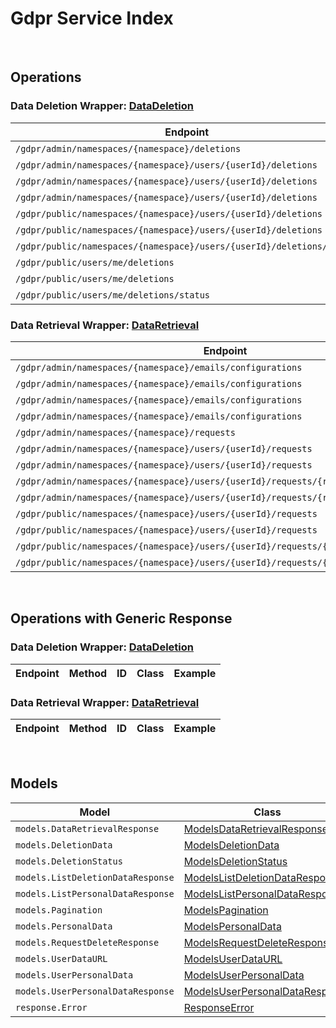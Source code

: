 # Gdpr Service Index

&nbsp;

## Operations

### Data Deletion Wrapper:  [DataDeletion](../../AccelByte.Sdk/Api/Gdpr/Wrapper/DataDeletion.cs)
| Endpoint | Method | ID | Class | Example |
|---|---|---|---|---|
| `/gdpr/admin/namespaces/{namespace}/deletions` | GET | AdminGetListDeletionDataRequest | [AdminGetListDeletionDataRequest](../../AccelByte.Sdk/Api/Gdpr/Operation/DataDeletion/AdminGetListDeletionDataRequest.cs) | [AdminGetListDeletionDataRequest](../../samples/AccelByte.Sdk.Sample.Cli/ApiCommand/Gdpr/DataDeletion/AdminGetListDeletionDataRequest.cs) |
| `/gdpr/admin/namespaces/{namespace}/users/{userId}/deletions` | GET | AdminGetUserAccountDeletionRequest | [AdminGetUserAccountDeletionRequest](../../AccelByte.Sdk/Api/Gdpr/Operation/DataDeletion/AdminGetUserAccountDeletionRequest.cs) | [AdminGetUserAccountDeletionRequest](../../samples/AccelByte.Sdk.Sample.Cli/ApiCommand/Gdpr/DataDeletion/AdminGetUserAccountDeletionRequest.cs) |
| `/gdpr/admin/namespaces/{namespace}/users/{userId}/deletions` | POST | AdminSubmitUserAccountDeletionRequest | [AdminSubmitUserAccountDeletionRequest](../../AccelByte.Sdk/Api/Gdpr/Operation/DataDeletion/AdminSubmitUserAccountDeletionRequest.cs) | [AdminSubmitUserAccountDeletionRequest](../../samples/AccelByte.Sdk.Sample.Cli/ApiCommand/Gdpr/DataDeletion/AdminSubmitUserAccountDeletionRequest.cs) |
| `/gdpr/admin/namespaces/{namespace}/users/{userId}/deletions` | DELETE | AdminCancelUserAccountDeletionRequest | [AdminCancelUserAccountDeletionRequest](../../AccelByte.Sdk/Api/Gdpr/Operation/DataDeletion/AdminCancelUserAccountDeletionRequest.cs) | [AdminCancelUserAccountDeletionRequest](../../samples/AccelByte.Sdk.Sample.Cli/ApiCommand/Gdpr/DataDeletion/AdminCancelUserAccountDeletionRequest.cs) |
| `/gdpr/public/namespaces/{namespace}/users/{userId}/deletions` | POST | PublicSubmitUserAccountDeletionRequest | [PublicSubmitUserAccountDeletionRequest](../../AccelByte.Sdk/Api/Gdpr/Operation/DataDeletion/PublicSubmitUserAccountDeletionRequest.cs) | [PublicSubmitUserAccountDeletionRequest](../../samples/AccelByte.Sdk.Sample.Cli/ApiCommand/Gdpr/DataDeletion/PublicSubmitUserAccountDeletionRequest.cs) |
| `/gdpr/public/namespaces/{namespace}/users/{userId}/deletions` | DELETE | PublicCancelUserAccountDeletionRequest | [PublicCancelUserAccountDeletionRequest](../../AccelByte.Sdk/Api/Gdpr/Operation/DataDeletion/PublicCancelUserAccountDeletionRequest.cs) | [PublicCancelUserAccountDeletionRequest](../../samples/AccelByte.Sdk.Sample.Cli/ApiCommand/Gdpr/DataDeletion/PublicCancelUserAccountDeletionRequest.cs) |
| `/gdpr/public/namespaces/{namespace}/users/{userId}/deletions/status` | GET | PublicGetUserAccountDeletionStatus | [PublicGetUserAccountDeletionStatus](../../AccelByte.Sdk/Api/Gdpr/Operation/DataDeletion/PublicGetUserAccountDeletionStatus.cs) | [PublicGetUserAccountDeletionStatus](../../samples/AccelByte.Sdk.Sample.Cli/ApiCommand/Gdpr/DataDeletion/PublicGetUserAccountDeletionStatus.cs) |
| `/gdpr/public/users/me/deletions` | POST | PublicSubmitMyAccountDeletionRequest | [PublicSubmitMyAccountDeletionRequest](../../AccelByte.Sdk/Api/Gdpr/Operation/DataDeletion/PublicSubmitMyAccountDeletionRequest.cs) | [PublicSubmitMyAccountDeletionRequest](../../samples/AccelByte.Sdk.Sample.Cli/ApiCommand/Gdpr/DataDeletion/PublicSubmitMyAccountDeletionRequest.cs) |
| `/gdpr/public/users/me/deletions` | DELETE | PublicCancelMyAccountDeletionRequest | [PublicCancelMyAccountDeletionRequest](../../AccelByte.Sdk/Api/Gdpr/Operation/DataDeletion/PublicCancelMyAccountDeletionRequest.cs) | [PublicCancelMyAccountDeletionRequest](../../samples/AccelByte.Sdk.Sample.Cli/ApiCommand/Gdpr/DataDeletion/PublicCancelMyAccountDeletionRequest.cs) |
| `/gdpr/public/users/me/deletions/status` | GET | PublicGetMyAccountDeletionStatus | [PublicGetMyAccountDeletionStatus](../../AccelByte.Sdk/Api/Gdpr/Operation/DataDeletion/PublicGetMyAccountDeletionStatus.cs) | [PublicGetMyAccountDeletionStatus](../../samples/AccelByte.Sdk.Sample.Cli/ApiCommand/Gdpr/DataDeletion/PublicGetMyAccountDeletionStatus.cs) |

### Data Retrieval Wrapper:  [DataRetrieval](../../AccelByte.Sdk/Api/Gdpr/Wrapper/DataRetrieval.cs)
| Endpoint | Method | ID | Class | Example |
|---|---|---|---|---|
| `/gdpr/admin/namespaces/{namespace}/emails/configurations` | GET | GetAdminEmailConfiguration | [GetAdminEmailConfiguration](../../AccelByte.Sdk/Api/Gdpr/Operation/DataRetrieval/GetAdminEmailConfiguration.cs) | [GetAdminEmailConfiguration](../../samples/AccelByte.Sdk.Sample.Cli/ApiCommand/Gdpr/DataRetrieval/GetAdminEmailConfiguration.cs) |
| `/gdpr/admin/namespaces/{namespace}/emails/configurations` | PUT | UpdateAdminEmailConfiguration | [UpdateAdminEmailConfiguration](../../AccelByte.Sdk/Api/Gdpr/Operation/DataRetrieval/UpdateAdminEmailConfiguration.cs) | [UpdateAdminEmailConfiguration](../../samples/AccelByte.Sdk.Sample.Cli/ApiCommand/Gdpr/DataRetrieval/UpdateAdminEmailConfiguration.cs) |
| `/gdpr/admin/namespaces/{namespace}/emails/configurations` | POST | SaveAdminEmailConfiguration | [SaveAdminEmailConfiguration](../../AccelByte.Sdk/Api/Gdpr/Operation/DataRetrieval/SaveAdminEmailConfiguration.cs) | [SaveAdminEmailConfiguration](../../samples/AccelByte.Sdk.Sample.Cli/ApiCommand/Gdpr/DataRetrieval/SaveAdminEmailConfiguration.cs) |
| `/gdpr/admin/namespaces/{namespace}/emails/configurations` | DELETE | DeleteAdminEmailConfiguration | [DeleteAdminEmailConfiguration](../../AccelByte.Sdk/Api/Gdpr/Operation/DataRetrieval/DeleteAdminEmailConfiguration.cs) | [DeleteAdminEmailConfiguration](../../samples/AccelByte.Sdk.Sample.Cli/ApiCommand/Gdpr/DataRetrieval/DeleteAdminEmailConfiguration.cs) |
| `/gdpr/admin/namespaces/{namespace}/requests` | GET | AdminGetListPersonalDataRequest | [AdminGetListPersonalDataRequest](../../AccelByte.Sdk/Api/Gdpr/Operation/DataRetrieval/AdminGetListPersonalDataRequest.cs) | [AdminGetListPersonalDataRequest](../../samples/AccelByte.Sdk.Sample.Cli/ApiCommand/Gdpr/DataRetrieval/AdminGetListPersonalDataRequest.cs) |
| `/gdpr/admin/namespaces/{namespace}/users/{userId}/requests` | GET | AdminGetUserPersonalDataRequests | [AdminGetUserPersonalDataRequests](../../AccelByte.Sdk/Api/Gdpr/Operation/DataRetrieval/AdminGetUserPersonalDataRequests.cs) | [AdminGetUserPersonalDataRequests](../../samples/AccelByte.Sdk.Sample.Cli/ApiCommand/Gdpr/DataRetrieval/AdminGetUserPersonalDataRequests.cs) |
| `/gdpr/admin/namespaces/{namespace}/users/{userId}/requests` | POST | AdminRequestDataRetrieval | [AdminRequestDataRetrieval](../../AccelByte.Sdk/Api/Gdpr/Operation/DataRetrieval/AdminRequestDataRetrieval.cs) | [AdminRequestDataRetrieval](../../samples/AccelByte.Sdk.Sample.Cli/ApiCommand/Gdpr/DataRetrieval/AdminRequestDataRetrieval.cs) |
| `/gdpr/admin/namespaces/{namespace}/users/{userId}/requests/{requestDate}` | DELETE | AdminCancelUserPersonalDataRequest | [AdminCancelUserPersonalDataRequest](../../AccelByte.Sdk/Api/Gdpr/Operation/DataRetrieval/AdminCancelUserPersonalDataRequest.cs) | [AdminCancelUserPersonalDataRequest](../../samples/AccelByte.Sdk.Sample.Cli/ApiCommand/Gdpr/DataRetrieval/AdminCancelUserPersonalDataRequest.cs) |
| `/gdpr/admin/namespaces/{namespace}/users/{userId}/requests/{requestDate}/generate` | POST | AdminGeneratePersonalDataURL | [AdminGeneratePersonalDataURL](../../AccelByte.Sdk/Api/Gdpr/Operation/DataRetrieval/AdminGeneratePersonalDataURL.cs) | [AdminGeneratePersonalDataURL](../../samples/AccelByte.Sdk.Sample.Cli/ApiCommand/Gdpr/DataRetrieval/AdminGeneratePersonalDataURL.cs) |
| `/gdpr/public/namespaces/{namespace}/users/{userId}/requests` | GET | PublicGetUserPersonalDataRequests | [PublicGetUserPersonalDataRequests](../../AccelByte.Sdk/Api/Gdpr/Operation/DataRetrieval/PublicGetUserPersonalDataRequests.cs) | [PublicGetUserPersonalDataRequests](../../samples/AccelByte.Sdk.Sample.Cli/ApiCommand/Gdpr/DataRetrieval/PublicGetUserPersonalDataRequests.cs) |
| `/gdpr/public/namespaces/{namespace}/users/{userId}/requests` | POST | PublicRequestDataRetrieval | [PublicRequestDataRetrieval](../../AccelByte.Sdk/Api/Gdpr/Operation/DataRetrieval/PublicRequestDataRetrieval.cs) | [PublicRequestDataRetrieval](../../samples/AccelByte.Sdk.Sample.Cli/ApiCommand/Gdpr/DataRetrieval/PublicRequestDataRetrieval.cs) |
| `/gdpr/public/namespaces/{namespace}/users/{userId}/requests/{requestDate}` | DELETE | PublicCancelUserPersonalDataRequest | [PublicCancelUserPersonalDataRequest](../../AccelByte.Sdk/Api/Gdpr/Operation/DataRetrieval/PublicCancelUserPersonalDataRequest.cs) | [PublicCancelUserPersonalDataRequest](../../samples/AccelByte.Sdk.Sample.Cli/ApiCommand/Gdpr/DataRetrieval/PublicCancelUserPersonalDataRequest.cs) |
| `/gdpr/public/namespaces/{namespace}/users/{userId}/requests/{requestDate}/generate` | POST | PublicGeneratePersonalDataURL | [PublicGeneratePersonalDataURL](../../AccelByte.Sdk/Api/Gdpr/Operation/DataRetrieval/PublicGeneratePersonalDataURL.cs) | [PublicGeneratePersonalDataURL](../../samples/AccelByte.Sdk.Sample.Cli/ApiCommand/Gdpr/DataRetrieval/PublicGeneratePersonalDataURL.cs) |


&nbsp;

## Operations with Generic Response

### Data Deletion Wrapper:  [DataDeletion](../../AccelByte.Sdk/Api/Gdpr/Wrapper/DataDeletion.cs)
| Endpoint | Method | ID | Class | Example |
|---|---|---|---|---|

### Data Retrieval Wrapper:  [DataRetrieval](../../AccelByte.Sdk/Api/Gdpr/Wrapper/DataRetrieval.cs)
| Endpoint | Method | ID | Class | Example |
|---|---|---|---|---|


&nbsp;

## Models

| Model | Class |
|---|---|
| `models.DataRetrievalResponse` | [ModelsDataRetrievalResponse](../../AccelByte.Sdk/Api/Gdpr/Model/ModelsDataRetrievalResponse.cs) |
| `models.DeletionData` | [ModelsDeletionData](../../AccelByte.Sdk/Api/Gdpr/Model/ModelsDeletionData.cs) |
| `models.DeletionStatus` | [ModelsDeletionStatus](../../AccelByte.Sdk/Api/Gdpr/Model/ModelsDeletionStatus.cs) |
| `models.ListDeletionDataResponse` | [ModelsListDeletionDataResponse](../../AccelByte.Sdk/Api/Gdpr/Model/ModelsListDeletionDataResponse.cs) |
| `models.ListPersonalDataResponse` | [ModelsListPersonalDataResponse](../../AccelByte.Sdk/Api/Gdpr/Model/ModelsListPersonalDataResponse.cs) |
| `models.Pagination` | [ModelsPagination](../../AccelByte.Sdk/Api/Gdpr/Model/ModelsPagination.cs) |
| `models.PersonalData` | [ModelsPersonalData](../../AccelByte.Sdk/Api/Gdpr/Model/ModelsPersonalData.cs) |
| `models.RequestDeleteResponse` | [ModelsRequestDeleteResponse](../../AccelByte.Sdk/Api/Gdpr/Model/ModelsRequestDeleteResponse.cs) |
| `models.UserDataURL` | [ModelsUserDataURL](../../AccelByte.Sdk/Api/Gdpr/Model/ModelsUserDataURL.cs) |
| `models.UserPersonalData` | [ModelsUserPersonalData](../../AccelByte.Sdk/Api/Gdpr/Model/ModelsUserPersonalData.cs) |
| `models.UserPersonalDataResponse` | [ModelsUserPersonalDataResponse](../../AccelByte.Sdk/Api/Gdpr/Model/ModelsUserPersonalDataResponse.cs) |
| `response.Error` | [ResponseError](../../AccelByte.Sdk/Api/Gdpr/Model/ResponseError.cs) |
